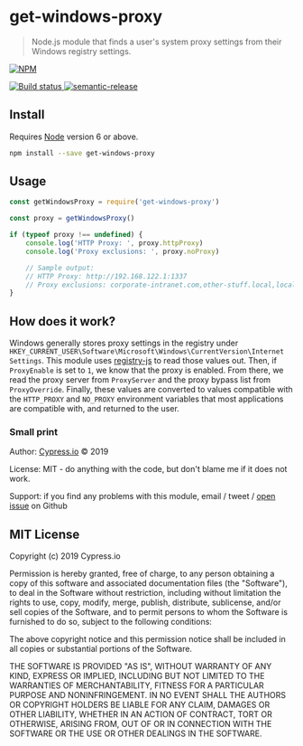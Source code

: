 # get-windows-proxy

> Node.js module that finds a user&#39;s system proxy settings from their Windows registry settings.

[![NPM][npm-icon] ][npm-url]

[![Build status][ci-image] ][ci-url]
[![semantic-release][semantic-image] ][semantic-url]

## Install

Requires [Node](https://nodejs.org/en/) version 6 or above.

```sh
npm install --save get-windows-proxy
```

## Usage

```js
const getWindowsProxy = require('get-windows-proxy')

const proxy = getWindowsProxy()

if (typeof proxy !== undefined) {
    console.log('HTTP Proxy: ', proxy.httpProxy)
    console.log('Proxy exclusions: ', proxy.noProxy)

    // Sample output:
    // HTTP Proxy: http://192.168.122.1:1337
    // Proxy exclusions: corporate-intranet.com,other-stuff.local,localhost,127.0.0.0/8,::1
}
```

## How does it work?

Windows generally stores proxy settings in the registry under
`HKEY_CURRENT_USER\Software\Microsoft\Windows\CurrentVersion\Internet Settings`.
This module uses [registry-js][registry-js] to read those values out. Then, if
`ProxyEnable` is set to `1`, we know that the proxy is enabled. From there, we
read the proxy server from `ProxyServer` and the proxy bypass list from
`ProxyOverride`. Finally, these values are converted to values compatible with
the `HTTP_PROXY` and `NO_PROXY` environment variables that most applications are
compatible with, and returned to the user.

### Small print

Author: [Cypress.io](https://www.cypress.io) &copy; 2019

License: MIT - do anything with the code, but don't blame me if it does not work.

Support: if you find any problems with this module, email / tweet /
[open issue](https://github.com/cypress-io/get-windows-proxy/issues) on Github

## MIT License

Copyright (c) 2019 Cypress.io

Permission is hereby granted, free of charge, to any person
obtaining a copy of this software and associated documentation
files (the "Software"), to deal in the Software without
restriction, including without limitation the rights to use,
copy, modify, merge, publish, distribute, sublicense, and/or sell
copies of the Software, and to permit persons to whom the
Software is furnished to do so, subject to the following
conditions:

The above copyright notice and this permission notice shall be
included in all copies or substantial portions of the Software.

THE SOFTWARE IS PROVIDED "AS IS", WITHOUT WARRANTY OF ANY KIND,
EXPRESS OR IMPLIED, INCLUDING BUT NOT LIMITED TO THE WARRANTIES
OF MERCHANTABILITY, FITNESS FOR A PARTICULAR PURPOSE AND
NONINFRINGEMENT. IN NO EVENT SHALL THE AUTHORS OR COPYRIGHT
HOLDERS BE LIABLE FOR ANY CLAIM, DAMAGES OR OTHER LIABILITY,
WHETHER IN AN ACTION OF CONTRACT, TORT OR OTHERWISE, ARISING
FROM, OUT OF OR IN CONNECTION WITH THE SOFTWARE OR THE USE OR
OTHER DEALINGS IN THE SOFTWARE.

[npm-icon]: https://nodei.co/npm/get-windows-proxy.svg?downloads=true
[npm-url]: https://npmjs.org/package/get-windows-proxy
[ci-image]: https://img.shields.io/circleci/project/github/cypress-io/get-windows-proxy/develop.svg
[ci-url]: https://circleci.com/gh/cypress-io/workflows/get-windows-proxy/tree/develop
[semantic-image]: https://img.shields.io/badge/%20%20%F0%9F%93%A6%F0%9F%9A%80-semantic--release-e10079.svg
[semantic-url]: https://github.com/semantic-release/semantic-release
[registry-js]: https://github.com/desktop/registry-js/
